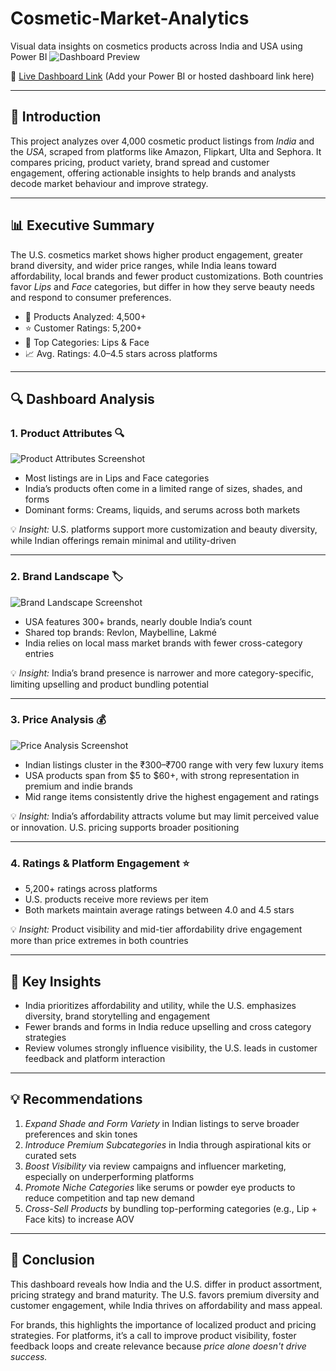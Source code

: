# Cosmetic-Market-Analytics
Visual data insights on cosmetics products across India and USA using Power BI
![Dashboard Preview](dashboard-preview.png)

🔗 [Live Dashboard Link](#) (Add your Power BI or hosted dashboard link here)

---

## 🧠 Introduction

This project analyzes over 4,000 cosmetic product listings from *India* and the *USA*, scraped from platforms like Amazon, Flipkart, Ulta and Sephora. It compares pricing, product variety, brand spread and customer engagement, offering actionable insights to help brands and analysts decode market behaviour and improve strategy.

---

## 📊 Executive Summary

The U.S. cosmetics market shows higher product engagement, greater brand diversity, and wider price ranges, while India leans toward affordability, local brands and fewer product customizations. Both countries favor *Lips* and *Face* categories, but differ in how they serve beauty needs and respond to consumer preferences.

- 🧾 Products Analyzed: 4,500+  
- ⭐ Customer Ratings: 5,200+  
- 💄 Top Categories: Lips & Face  
- 📈 Avg. Ratings: 4.0–4.5 stars across platforms  

---

## 🔍 Dashboard Analysis

### 1. Product Attributes 🔍  
![Product Attributes Screenshot](images/cosmetics%201.png)

- Most listings are in Lips and Face categories  
- India’s products often come in a limited range of sizes, shades, and forms  
- Dominant forms: Creams, liquids, and serums across both markets  

💡 *Insight:* U.S. platforms support more customization and beauty diversity, while Indian offerings remain minimal and utility-driven  

---

### 2. Brand Landscape 🏷  
![Brand Landscape Screenshot](images/cosmetics%202.png)

- USA features 300+ brands, nearly double India’s count  
- Shared top brands: Revlon, Maybelline, Lakmé  
- India relies on local mass market brands with fewer cross-category entries  

💡 *Insight:* India’s brand presence is narrower and more category-specific, limiting upselling and product bundling potential  

---

### 3. Price Analysis 💰  
![Price Analysis Screenshot](images/cosmetics%203.png)

- Indian listings cluster in the ₹300–₹700 range with very few luxury items  
- USA products span from $5 to $60+, with strong representation in premium and indie brands  
- Mid range items consistently drive the highest engagement and ratings  

💡 *Insight:* India’s affordability attracts volume but may limit perceived value or innovation. U.S. pricing supports broader positioning  

---

### 4. Ratings & Platform Engagement ⭐  

- 5,200+ ratings across platforms  
- U.S. products receive more reviews per item  
- Both markets maintain average ratings between 4.0 and 4.5 stars  

💡 *Insight:* Product visibility and mid-tier affordability drive engagement more than price extremes in both countries  

---

## 🧠 Key Insights  
- India prioritizes affordability and utility, while the U.S. emphasizes diversity, brand storytelling and engagement  
- Fewer brands and forms in India reduce upselling and cross category strategies  
- Review volumes strongly influence visibility, the U.S. leads in customer feedback and platform interaction  

---

## 💡 Recommendations  
1. *Expand Shade and Form Variety* in Indian listings to serve broader preferences and skin tones  
2. *Introduce Premium Subcategories* in India through aspirational kits or curated sets  
3. *Boost Visibility* via review campaigns and influencer marketing, especially on underperforming platforms  
4. *Promote Niche Categories* like serums or powder eye products to reduce competition and tap new demand  
5. *Cross-Sell Products* by bundling top-performing categories (e.g., Lip + Face kits) to increase AOV  

---

## 🧾 Conclusion

This dashboard reveals how India and the U.S. differ in product assortment, pricing strategy and brand maturity. The U.S. favors premium diversity and customer engagement, while India thrives on affordability and mass appeal.

For brands, this highlights the importance of localized product and pricing strategies. For platforms, it’s a call to improve product visibility, foster feedback loops and create relevance because *price alone doesn't drive success.*
